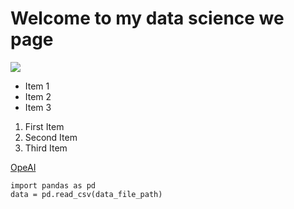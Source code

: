 # Welcome to my data science we page
<img src="https://encrypted-tbn0.gstatic.com/images?q=tbn:ANd9GcTnpKFONcSMAVuy5Ook_PvBI34ev98iWUlKlUqNqut0&s">

- Item 1
- Item 2
- Item 3

1. First Item
2. Second Item
3. Third Item

 [OpeAI](https://openai.com/)

```
import pandas as pd
data = pd.read_csv(data_file_path)
```
